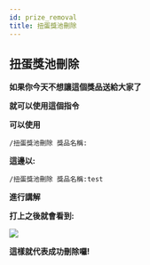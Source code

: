 ```yaml
---
id: prize_removal
title: 扭蛋獎池刪除
---
```


## 扭蛋獎池刪除

**如果你今天不想讓這個獎品送給大家了**

**就可以使用這個指令**

**可以使用**

`/扭蛋獎池刪除 獎品名稱:`

**這邊以:**

`/扭蛋獎池刪除 獎品名稱:test`

**進行講解**

**打上之後就會看到:**

![](https://cdn.discordapp.com/attachments/991337796960784424/997448684373553273/unknown.png)

**這樣就代表成功刪除囉!**


